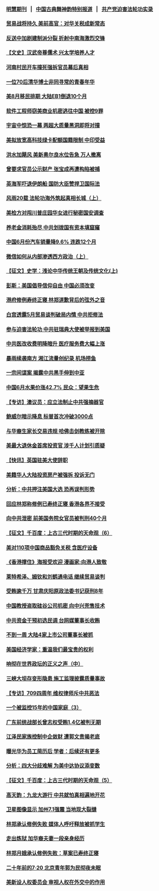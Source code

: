 #### [明慧期刊](https://github.com/gfw-breaker/mh-qikan) &nbsp;&nbsp;|&nbsp;&nbsp; [中国古典舞神韵特别报道](https://github.com/gfw-breaker/mh-news/blob/master/shenyun.md?t=07120635) &nbsp;&nbsp;|&nbsp;&nbsp; [共产党迫害法轮功实录](https://github.com/gfw-breaker/mh-news/blob/master/README.md?t=07120635)  

#### [贸易战将持久 美前高官：对华关税成新常态](../pages/nf4514/n11379336.md?t=07120635) 

#### [反送中加剧建制派分裂 折射中南海激烈交锋](../pages/nf4514/n11379563.md?t=07120635) 

#### [【文史】汉武帝尊儒术 兴太学培养人才](../pages/nf4514/n8174671.md?t=07120635) 

#### [河南村民开车撞死强拆官员幕后真相](../pages/nf4514/n11379364.md?t=07120635) 

#### [一位70后清华博士非同寻常的青春年华](../pages/nf4514/n11376508.md?t=07120635) 

#### [美8月移民排期 大陆EB1倒退10个月](../pages/nf4514/n11379111.md?t=07120635) 

#### [软件工程师窃美商业机密逃往中国 被控9罪](../pages/nf4514/n11378941.md?t=07120635) 

#### [宇宙中惊恐一幕 两超大质量黑洞即将对撞](../pages/nf4514/n11378672.md?t=07120635) 

#### [美拟放宽高科技绿卡配额国籍限制 中印受益](../pages/nf4514/n11378695.md?t=07120635) 

#### [洪水加飓风 美新奥尔良水位告急 万人撤离](../pages/nf4514/n11378867.md?t=07120635) 

#### [曾要求官员公示财产 张宝成再遭构陷被捕](../pages/nf4514/n11377759.md?t=07120635) 

#### [英海军吓退伊朗船 国防大臣赞捍卫国际法](../pages/nf4514/n11378652.md?t=07120635) 

#### [风雨20载 法轮功海外筑起真相长城（上）](../pages/nf4514/n11362257.md?t=07120635) 

#### [美检方对闯川普庄园华女进行秘密国安调查](../pages/nf4514/n11378064.md?t=07120635) 

#### [养老金消耗殆尽 中共划拨国有资本填窟窿](../pages/nf4514/n11378113.md?t=07120635) 

#### [中国6月份汽车销量降9.6% 连跌12个月](../pages/nf4514/n11376839.md?t=07120635) 

#### [微信如何从内部渗透西方政治（上）](../pages/nf4514/n11374138.md?t=07120635) 

#### [【征文】史学：浅论中华传统王朝及传统文化(上)](../pages/nf4514/n11279352.md?t=07120635) 

#### [彭斯：美国倡导信仰自由 中国必须改变](../pages/nf4514/n11377975.md?t=07120635) 

#### [港府修例寿终正寝 林郑道歉背后的弦外之音](../pages/nf4514/n11377064.md?t=07120635) 

#### [白宫透露5月贸易谈判破局内情 中共拒修法](../pages/nf4514/n11376719.md?t=07120635) 

#### [参与迫害法轮功 中共驻瑞典大使被举报到美国](../pages/nf4514/n11376727.md?t=07120635) 

#### [中共医改收费明降暗升 医疗服务费大幅上涨](../pages/nf4514/n11376392.md?t=07120635) 

#### [暴雨续袭南方 湘江流量创纪录 机场捞鱼](../pages/nf4514/n11376642.md?t=07120635) 

#### [一宗间谍案 揭露中共黑手伸到中亚](../pages/nf4514/n11376477.md?t=07120635) 

#### [中国6月水果价涨42.7% 民众：望果生危](../pages/nf4514/n11376352.md?t=07120635) 

#### [【专访】澳议员：应立法制止中共强摘器官](../pages/nf4514/n11375732.md?t=07120635) 

#### [鲍威尔暗示降息 标普首次冲破3000点](../pages/nf4514/n11376549.md?t=07120635) 

#### [与华裔生家长交易违规 哈佛击剑教练被开除](../pages/nf4514/n11376272.md?t=07120635) 

#### [美最大退休金首席投资官 涉千人计划引质疑](../pages/nf4514/n11376171.md?t=07120635) 

#### [【快讯】英国驻美大使辞职](../pages/nf4514/n11376087.md?t=07120635) 

#### [美籍华人大陆投资房产被强拆 投诉无门](../pages/nf4514/n11375259.md?t=07120635) 

#### [分析：中共押注美国大选 恐再误判形势](../pages/nf4514/n11375207.md?t=07120635) 

#### [回应林郑称修例已寿终正寝 香港各界不接受](../pages/nf4514/n11375157.md?t=07120635) 

#### [向中共泄密 前美国务院女官员被判刑40个月](../pages/nf4514/n11374763.md?t=07120635) 

#### [【征文】千百度：上古三代时期的天命观（6）](../pages/nf4514/n11170820.md?t=07120635) 

#### [美对110项中国商品豁免关税 含医疗设备](../pages/nf4514/n11375134.md?t=07120635) 

#### [《香港撑住》海报受欢迎 漫画家:向港人致敬](../pages/nf4514/n11374800.md?t=07120635) 

#### [莱特希泽、姆钦和刘鹤通电话 继续贸易谈判](../pages/nf4514/n11374707.md?t=07120635) 

#### [受贿逾千万 甘肃庆阳原政法委书记获刑8年](../pages/nf4514/n11374770.md?t=07120635) 

#### [中国教授盗取硅谷公司机密 向中兴兜售技术](../pages/nf4514/n11374684.md?t=07120635) 

#### [中共资金干预初选民调 台网媒董事长收贿](../pages/nf4514/n11369890.md?t=07120635) 

#### [不到一周 大陆4家上市公司董事长被抓](../pages/nf4514/n11374372.md?t=07120635) 

#### [美国经济学家：重温我们最宝贵的权利](../pages/nf4514/n11374224.md?t=07120635) 

#### [响彻在世界政坛的正义之声（中）](../pages/nf4514/n11367520.md?t=07120635) 

#### [三峡大坝存变形隐患 施工监理披露质量事故](../pages/nf4514/n11374259.md?t=07120635) 

#### [【专访】709四周年 维权律师斥中共恶法](../pages/nf4514/n11372961.md?t=07120635) 

#### [一个被监控15年的中国家庭（3）](../pages/nf4514/n11365131.md?t=07120635) 

#### [广东前统战部长曾志权受贿1.4亿被判无期](../pages/nf4514/n11373678.md?t=07120635) 

#### [江泽民家族控制中企敛财 遭郭文贵揭老底](../pages/nf4514/n11372011.md?t=07120635) 

#### [曝光华为员工简历后 学者：后续还有更多](../pages/nf4514/n11373245.md?t=07120635) 

#### [分析：四大分歧难解 为美中达协议添变数](../pages/nf4514/n11372998.md?t=07120635) 

#### [【征文】千百度：上古三代时期的天命观（5）](../pages/nf4514/n11160959.md?t=07120635) 

#### [高天韵：九龙大游行 中共就怕真相遍地开花](../pages/nf4514/n11372655.md?t=07120635) 

#### [卫星图像显示 加州7.1强震 当地现大裂缝](../pages/nf4514/n11372933.md?t=07120635) 

#### [林郑承认修例失败 媒体人呼吁释放被抓学生](../pages/nf4514/n11373257.md?t=07120635) 

#### [走出炼狱 加华裔夫妻一段亲身经历](../pages/nf4514/n11372538.md?t=07120635) 

#### [林郑月娥承认修例失败：草案已寿终正寝](../pages/nf4514/n11372907.md?t=07120635) 

#### [二十年前的7·20 北京青年郭为民彻夜未眠](../pages/nf4514/n11354195.md?t=07120635) 

#### [美新设人权委员会 审视人权在外交中的作用](../pages/nf4514/n11372756.md?t=07120635) 

